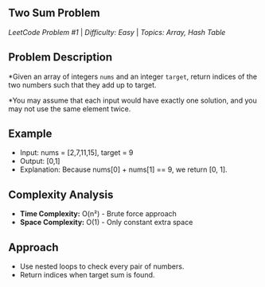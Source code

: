 ## Two Sum Problem
*LeetCode Problem #1* | *Difficulty: Easy* | *Topics: Array, Hash Table*

## Problem Description
*Given an array of integers `nums` and an integer `target`, return indices of the two numbers such that they add up to target.

*You may assume that each input would have exactly one solution, and you may not use the same element twice.

## Example
* Input: nums = [2,7,11,15], target = 9
* Output: [0,1]
* Explanation: Because nums[0] + nums[1] == 9, we return [0, 1].

## Complexity Analysis
- **Time Complexity:** O(n²) - Brute force approach
- **Space Complexity:** O(1) - Only constant extra space

## Approach
* Use nested loops to check every pair of numbers.
* Return indices when target sum is found.
